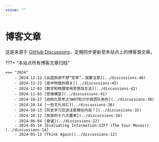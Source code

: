 ```yaml
---
vssue: ""
---
```


# 博客文章

这是来源于 [GitHub Discussions](https://github.com/tarenaexit/mkdocs-merterial-garden/discussions)，定期同步更新至本站点上的博客类文章。

???+ "本站点所有博客文章归档"

    === "2024"
        - 2024-12-22 [出国旅游不想“受辱”，就要注意](../discussions-46) 
        - 2024-12-21 [高中物理的相关](../discussions-45) 
        - 2024-12-03 [数学和物理常用思想及方法](../discussions-42) 
        - 2024-11-03 [思维模型](../discussions-41) 
        - 2024-10-17 [结构化思考之SWOT和贝尔宾团队角色](../discussions-38) 
        - 2024-10-14 [一些文化词汇](../discussions-36) 
        - 2024-10-13 [历史学习应该注意哪些内容？](../discussions-35) 
        - 2024-10-12 [旅游的十八大要素](../discussions-34) 
        - 2024-06-04 [食谱](../discussions-22) 
        - 2024-05-14 [Evaluating Information:SIFT (The Four Moves)](../discussions-14) 
        - 2024-05-13 [Think Again](../discussions-12) 
